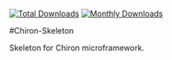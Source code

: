 [![Total Downloads](https://img.shields.io/packagist/dt/chiron/chiron-skeleton.svg?style=flat-square)](https://packagist.org/packages/chiron/chiron-skeleton/stats)
[![Monthly Downloads](https://img.shields.io/packagist/dm/chiron/chiron-skeleton.svg?style=flat-square)](https://packagist.org/packages/chiron/chiron-skeleton/stats)

#Chiron-Skeleton

Skeleton for Chiron microframework.
